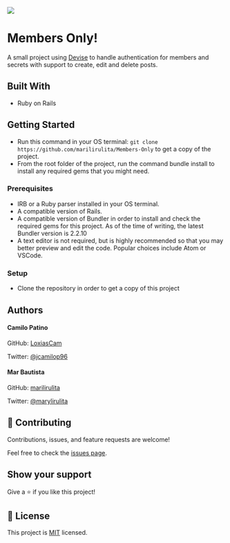 ![](https://img.shields.io/badge/Microverse-blueviolet)

# Members Only!
A small project using [Devise](https://github.com/heartcombo/devise) to handle authentication for members and secrets with support to create, edit and delete posts.

## Built With

- Ruby on Rails


## Getting Started

- Run this command in your OS terminal: `git clone https://github.com/marilirulita/Members-Only` to get a copy of the project.
- From the root folder of the project, run the command bundle install to install any required gems that you might need.

### Prerequisites

* IRB or a Ruby parser installed in your OS terminal.
* A compatible version of Rails.
* A compatible version of Bundler in order to install and check the required gems for this project. As of the time of writing, the latest Bundler version is 2.2.10
* A text editor is not required, but is highly recommended so that you may better preview and edit the code. Popular choices include Atom or VSCode.

### Setup

* Clone the repository in order to get a copy of this project

## Authors

#### Camilo Patino
GitHub: [LoxiasCam](https://github.com/LoxiasCam)

Twitter: [@jcamilop96](https://twitter.com/jcamilop96)

#### Mar Bautista
GitHub: [marilirulita](https://github.com/marilirulita)

Twitter: [@marylirulita](https://twitter.com/marylirulita)

## 🤝 Contributing

Contributions, issues, and feature requests are welcome!

Feel free to check the [issues page](https://github.com/marilirulita/Members-Only/issues).

## Show your support

Give a ⭐️ if you like this project!

## 📝 License

This project is [MIT](LICENSE) licensed.
